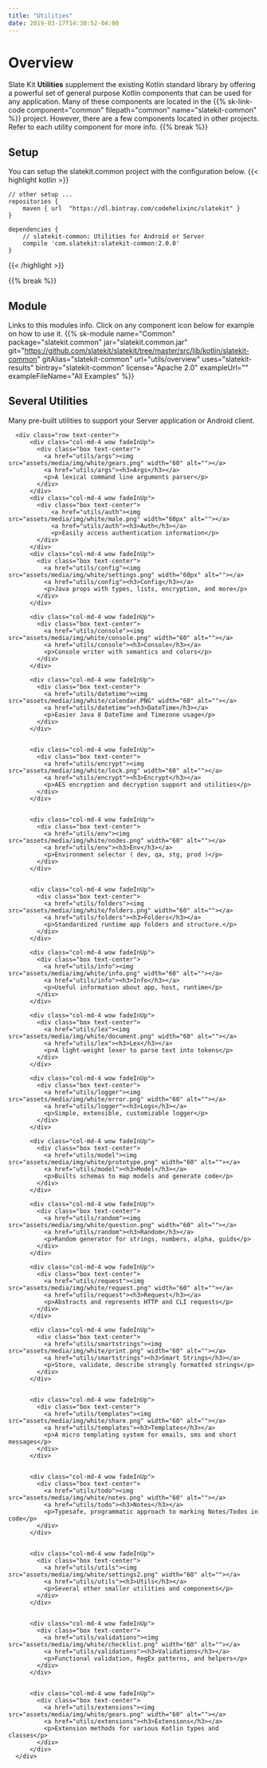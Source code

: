 ```yaml
---
title: "Utilities"
date: 2019-03-17T14:30:52-04:00
---
```

# Overview
Slate Kit <strong>Utilities</strong> supplement the existing Kotlin standard library by offering a powerful set of general purpose Kotlin components that can be used for any application. Many of these components are located in the {{% sk-link-code component="common" filepath="common" name="slatekit-common" %}} project. However, there are a few components located in other projects. Refer to each utility component for more info.
{{% break %}}

## Setup
You can setup the slatekit.common project with the configuration below.
{{< highlight kotlin >}}

    // other setup ...
    repositories {
        maven { url  "https://dl.bintray.com/codehelixinc/slatekit" }
    }

    dependencies {
        // slatekit-common: Utilities for Android or Server
        compile 'com.slatekit:slatekit-common:2.0.0'
    }

{{< /highlight >}}

{{% break %}}

## Module
Links to this modules info. Click on any component icon below for example on how to use it.
{{% sk-module 
    name="Common"
    package="slatekit.common"
    jar="slatekit.common.jar"
    git="https://github.com/slatekit/slatekit/tree/master/src/lib/kotlin/slatekit-common"
    gitAlias="slatekit-common"
    url="utils/overview"
    uses="slatekit-results"
    bintray="slatekit-common"
    license="Apache 2.0"
    exampleUrl=""
    exampleFileName="All Examples"
%}}


<section id="services" class="integration">
  <div class="container">
    <div class="heading text-center wow fadeInUp">
            <h2>Several Utilities</h2>
            <p>Many pre-built utilities to support your Server application or Android client.</p>
        </div>
        
      <div class="row text-center">
          <div class="col-md-4 wow fadeInUp">
            <div class="box text-center">
              <a href="utils/args"><img src="assets/media/img/white/gears.png" width="60" alt=""></a>         
              <a href="utils/args"><h3>Args</h3></a>
              <p>A lexical command line arguments parser</p>
            </div>
          </div>
          <div class="col-md-4 wow fadeInUp">
            <div class="box text-center">
                <a href="utils/auth"><img src="assets/media/img/white/male.png" width="60px" alt=""></a>            
                <a href="utils/auth"><h3>Auth</h3></a>
                <p>Easily access authentication information</p>
            </div>
          </div>
          <div class="col-md-4 wow fadeInUp">
            <div class="box text-center">
              <a href="utils/config"><img src="assets/media/img/white/settings.png" width="60px" alt=""></a>          
              <a href="utils/config"><h3>Config</h3></a>
              <p>Java props with types, lists, encryption, and more</p>
            </div>
          </div>

          <div class="col-md-4 wow fadeInUp">
            <div class="box text-center">
              <a href="utils/console"><img src="assets/media/img/white/console.png" width="60" alt=""></a>          
              <a href="utils/console"><h3>Console</h3></a>
              <p>Console writer with semantics and colors</p>
            </div>
          </div>

          <div class="col-md-4 wow fadeInUp">
            <div class="box text-center">
              <a href="utils/datetime"><img src="assets/media/img/white/calendar.PNG" width="60" alt=""></a>            
              <a href="utils/datetime"><h3>DateTime</h3></a>
              <p>Easier Java 8 DateTime and Timezone usage</p>
            </div>
          </div>
          

          <div class="col-md-4 wow fadeInUp">
            <div class="box text-center">
              <a href="utils/encrypt"><img src="assets/media/img/white/lock.png" width="60" alt=""></a>         
              <a href="utils/encrypt"><h3>Encrypt</h3></a>
              <p>AES encryption and decryption support and utilities</p>
            </div>
          </div>  
          

          <div class="col-md-4 wow fadeInUp">
            <div class="box text-center">
              <a href="utils/env"><img src="assets/media/img/white/nodes.png" width="60" alt=""></a>            
              <a href="utils/env"><h3>Env</h3></a>
              <p>Environment selector ( dev, qa, stg, prod )</p>
            </div>
          </div>   
          

          <div class="col-md-4 wow fadeInUp">
            <div class="box text-center">
              <a href="utils/folders"><img src="assets/media/img/white/folders.png" width="60" alt=""></a>          
              <a href="utils/folders"><h3>Folders</h3></a>
              <p>Standardized runtime app folders and structure.</p>
            </div>
          </div>             

          <div class="col-md-4 wow fadeInUp">
            <div class="box text-center">
              <a href="utils/info"><img src="assets/media/img/white/info.png" width="60" alt=""></a>            
              <a href="utils/info"><h3>Info</h3></a>
              <p>Useful information about app, host, runtime</p>
            </div>
          </div>

          <div class="col-md-4 wow fadeInUp">
            <div class="box text-center">
              <a href="utils/lex"><img src="assets/media/img/white/document.png" width="60" alt=""></a>         
              <a href="utils/lex"><h3>Lex</h3></a>
              <p>A light-weight lexer to parse text into tokens</p>
            </div>
          </div>            

          <div class="col-md-4 wow fadeInUp">
            <div class="box text-center">
              <a href="utils/logger"><img src="assets/media/img/white/error.png" width="60" alt=""></a>         
              <a href="utils/logger"><h3>Logs</h3></a>
              <p>Simple, extensible, customizable logger</p>
            </div>
          </div>

          <div class="col-md-4 wow fadeInUp">
            <div class="box text-center">
              <a href="utils/model"><img src="assets/media/img/white/prototype.png" width="60" alt=""></a>          
              <a href="utils/model"><h3>Model</h3></a>
              <p>Builts schemas to map models and generate code</p>
            </div>
          </div>

          <div class="col-md-4 wow fadeInUp">
            <div class="box text-center">
              <a href="utils/random"><img src="assets/media/img/white/question.png" width="60" alt=""></a>          
              <a href="utils/random"><h3>Random</h3></a>
              <p>Random generator for strings, numbers, alpha, guids</p>
            </div>
          </div>

          <div class="col-md-4 wow fadeInUp">
            <div class="box text-center">
              <a href="utils/request"><img src="assets/media/img/white/request.png" width="60" alt=""></a>          
              <a href="utils/request"><h3>Request</h3></a>
              <p>Abstracts and represents HTTP and CLI requests</p> 
            </div>
          </div>

          <div class="col-md-4 wow fadeInUp">
            <div class="box text-center">
              <a href="utils/smartstrings"><img src="assets/media/img/white/print.png" width="60" alt=""></a>     
              <a href="utils/smartstrings"><h3>Smart Strings</h3></a>
              <p>Store, validate, describe strongly formatted strings</p>
            </div>
          </div>
          

          <div class="col-md-4 wow fadeInUp">
            <div class="box text-center">
              <a href="utils/templates"><img src="assets/media/img/white/share.png" width="60" alt=""></a>          
              <a href="utils/templates"><h3>Templates</h3></a>
              <p>A micro templating system for emails, sms and short messages</p>
            </div>
          </div>
          

          <div class="col-md-4 wow fadeInUp">
            <div class="box text-center">
              <a href="utils/todo"><img src="assets/media/img/white/notes.png" width="60" alt=""></a>           
              <a href="utils/todo"><h3>Notes</h3></a>
              <p>Typesafe, programmatic approach to marking Notes/Todos in code</p>
            </div>
          </div>
          

          <div class="col-md-4 wow fadeInUp">
            <div class="box text-center">
              <a href="utils/utils"><img src="assets/media/img/white/settings2.png" width="60" alt=""></a>          
              <a href="utils/utils"><h3>Utils</h3></a>
              <p>Several other smaller utilities and components</p>
            </div>
          </div>
          

          <div class="col-md-4 wow fadeInUp">
            <div class="box text-center">
              <a href="utils/validations"><img src="assets/media/img/white/checklist.png" width="60" alt=""></a>            
              <a href="utils/validations"><h3>Validations</h3></a>
              <p>Functional validation, RegEx patterns, and helpers</p>
            </div>
          </div>
          

          <div class="col-md-4 wow fadeInUp">
            <div class="box text-center">
              <a href="utils/extensions"><img src="assets/media/img/white/gears.png" width="60" alt=""></a>         
              <a href="utils/extensions"><h3>Extensions</h3></a>
              <p>Extension methods for various Kotlin types and classes</p>
            </div>
          </div>
      </div>
  </div>
</section>

